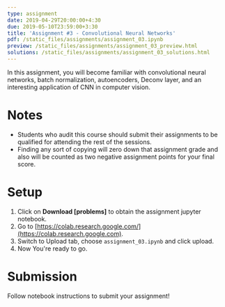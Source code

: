 ```yaml
---
type: assignment
date: 2019-04-29T20:00:00+4:30
due: 2019-05-10T23:59:00+3:30
title: 'Assignment #3 - Convolutional Neural Networks'
pdf: /static_files/assignments/assignment_03.ipynb
preview: /static_files/assignments/assignment_03_preview.html
solutions: /static_files/assignments/assignment_03_solutions.html
---
```

In this assignment, you will become familiar with convolutional neural networks, batch normalization, autoencoders, Deconv layer, and an interesting application of CNN in computer vision.

# Notes
- Students who audit this course should submit their assignments to be qualified for attending the rest of the sessions.
- Finding any sort of copying will zero down that assignment grade and also will be counted as two negative assignment points for your final score.

# Setup
1. Click on **Download [problems]** to obtain the assignment jupyter notebook.
2. Go to [https://colab.research.google.com/](https://colab.research.google.com).
3. Switch to Upload tab, choose `assignment_03.ipynb` and click upload.
4. Now You're ready to go.


# Submission
Follow notebook instructions to submit your assignment!